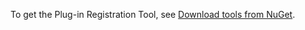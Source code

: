 To get the Plug-in Registration Tool, see [Download tools from NuGet](/dynamics365/customer-engagement/developer/download-tools-nuget.md).